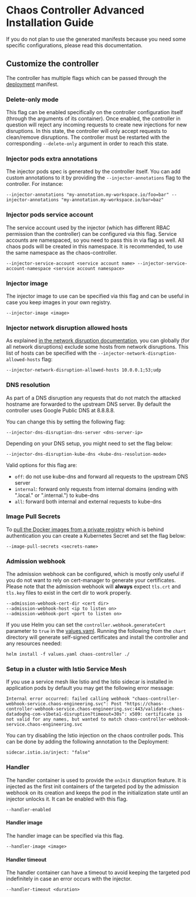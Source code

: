 # Chaos Controller Advanced Installation Guide

If you do not plan to use the generated manifests because you need some specific configurations, please read this documentation.

## Customize the controller

The controller has multiple flags which can be passed through the [deployment](../chart/templates/deployment.yaml) manifest.

### Delete-only mode

This flag can be enabled specifically on the controller configuration itself (through the arguments of its container). Once enabled, the controller in question will reject any incoming requests to create new injections for new disruptions. In this state, the controller will only accept requests to clean/remove disruptions. The controller must be restarted with the corresponding `--delete-only` argument in order to reach this state.

### Injector pods extra annotations

The injector pods spec is generated by the controller itself. You can add custom annotations to it by providing the `--injector-annotations` flag to the controller. For instance:

```
--injector-annotations "my-annotation.my-workspace.io/foo=bar" --injector-annotations "my-annotation.my-workspace.io/bar=baz"
```

### Injector pods service account

The service account used by the injector (which has different RBAC permission than the controller) can be configured via this flag.
Service accounts are namespaced, so you need to pass this in via flag as well. All chaos pods will be created in this namespace. It is recommended,
 to use the same namespace as the chaos-controller.

```
--injector-service-account <service account name> --injector-service-account-namespace <service account namespace>
```

### Injector image

The injector image to use can be specified via this flag and can be useful in case you keep images in your own registry.

```
--injector-image <image>
```

### Injector network disruption allowed hosts

As explained [in the network disruption documentation](../docs/network_disruption/hosts.md), you can globally (for all network disruptions) exclude some hosts from network disruptions. This list of hosts can be specified with the `--injector-network-disruption-allowed-hosts` flag:

```
--injector-network-disruption-allowed-hosts 10.0.0.1;53;udp
```

### DNS resolution
As part of a DNS disruption any requests that do not match the attacked hostname are forwarded to the upstream DNS server. By default the controller uses Google Public DNS at 8.8.8.8.

You can change this by setting the following flag:

```
--injector-dns-disruption-dns-server <dns-server-ip>
```

Depending on your DNS setup, you might need to set the flag below:
```
--injector-dns-disruption-kube-dns <kube-dns-resolution-mode>
```

Valid options for this flag are:

- `off`: do not use kube-dns and forward all requests to the upstream DNS server
- `internal`: forward only requests from internal domains (ending with ".local." or ".internal.") to kube-dns
- `all`: forward both internal and external requests to kube-dns

### Image Pull Secrets

To [pull the Docker images from a private registry](https://kubernetes.io/docs/tasks/configure-pod-container/pull-image-private-registry) which is behind authentication you can create a Kubernetes Secret and set the flag below:
```
--image-pull-secrets <secrets-name>
```

### Admission webhook

The admission webhook can be configured, which is mostly only useful if you do not want to rely on cert-manager to generate your certificates. Please note that the admission webhook will **always** expect `tls.crt` and `tls.key` files to exist in the cert dir to work properly.

```
--admission-webhook-cert-dir <cert dir>
--admission-webhook-host <ip to listen on>
--admission-webhook-port <port to listen on>
```

If you use Helm you can set the `controller.webhook.generateCert` parameter to `true` in the [values.yaml](../chart/values.yaml). Running the following from the `chart` directory will generate self-signed certificates and install the controller and any resources needed:

```
helm install -f values.yaml chaos-controller ./
```

### Setup in a cluster with Istio Service Mesh

If you use a service mesh like Istio and the Istio sidecar is installed in application pods by default you may get the following error message:
```
Internal error occurred: failed calling webhook "chaos-controller-webhook-service.chaos-engineering.svc": Post "https://chaos-controller-webhook-service.chaos-engineering.svc:443/validate-chaos-datadoghq-com-v1beta1-disruption?timeout=30s": x509: certificate is not valid for any names, but wanted to match chaos-controller-webhook-service.chaos-engineering.svc
```

You can try disabling the Istio injection on the chaos controller pods. This can be done by adding the following annotation to the Deployment:
```
sidecar.istio.io/inject: "false"
```

### Handler

The handler container is used to provide the `onInit` disruption feature. It is injected as the first init containers of the targeted pod by the admission webhook on its creation and keeps the pod in the initialization state until an injector unlocks it. It can be enabled with this flag.

```
--handler-enabled
```

#### Handler image

The handler image can be specified via this flag.

```
--handler-image <image>
```

#### Handler timeout

The handler container can have a timeout to avoid keeping the targeted pod indefinitely in case an error occurs with the injector.

```
--handler-timeout <duration>
```
